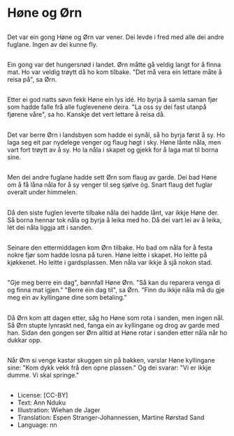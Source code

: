 # Høne og Ørn

##
Det var ein gong Høne og Ørn var vener. Dei levde i fred med alle dei andre fuglane. Ingen av dei kunne fly.

##
Ein gong var det hungersnød i landet. Ørn måtte gå veldig langt for å finna mat. Ho var veldig trøytt då ho kom tilbake. "Det må vera ein lettare måte å reisa på", sa Ørn.

##
Etter ei god natts søvn fekk Høne ein lys idé. Ho byrja å samla saman fjør som hadde falle frå alle fuglevenene deira. "La oss sy dei fast utanpå fjørene våre", sa ho. Kanskje det vert lettare å reisa då.

##
Det var berre Ørn i landsbyen som hadde ei synål, så ho byrja først å sy. Ho laga seg eit par nydelege venger og flaug høgt i sky. Høne lånte nåla, men vart fort trøytt av å sy. Ho la nåla i skapet og gjekk for å laga mat til borna sine.

##
Men dei andre fuglane hadde sett Ørn som flaug av garde. Dei bad Høne om å få låna nåla for å sy venger til seg sjølve òg. Snart flaug det fuglar overalt under himmelen.

##
Då den siste fuglen leverte tilbake nåla dei hadde lånt, var ikkje Høne der. Så borna hennar tok nåla og byrja å leika med ho. Då dei vart lei av å leika, lét dei nåla liggja att i sanden.

##
Seinare den ettermiddagen kom Ørn tilbake. Ho bad om nåla for å festa nokre fjør som hadde losna på turen. Høne leitte i skapet. Ho leitte på kjøkkenet. Ho leitte i gardsplassen. Men nåla var ikkje å sjå nokon stad.

##
"Gje meg berre ein dag", bønnfall Høne Ørn. "Så kan du reparera venga di og finna mat igjen." "Berre éin dag til", sa Ørn. "Finn du ikkje nåla må du gje meg ein av kyllingane dine som betaling."

##
Då Ørn kom att dagen etter, såg ho Høne som rota i sanden, men ingen nål. Så Ørn stupte lynraskt ned, fanga ein av kyllingane og drog av garde med han. Sidan den gongen ser Ørn alltid at Høne rotar i sanden etter nåla når ho dukkar opp.

##
Når Ørn si venge kastar skuggen sin på bakken, varslar Høne kyllingane sine: "Kom dykk vekk frå den opne plassen." Og dei svarar: "Vi er ikkje dumme. Vi skal springe."

##
* License: [CC-BY]
* Text: Ann Nduku
* Illustration: Wiehan de Jager
* Translation: Espen Stranger-Johannessen, Martine Rørstad Sand
* Language: nn
